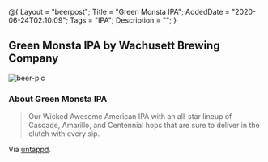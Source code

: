 @{
 Layout = "beerpost";
 Title = "Green Monsta IPA";
 AddedDate = "2020-06-24T02:10:09";
 Tags = "IPA";
 Description = "";
 }
 

## Green Monsta IPA by Wachusett Brewing Company

![beer-pic]

### About Green Monsta IPA

> Our Wicked Awesome American IPA with an all-star lineup of Cascade, Amarillo, and Centennial hops that are sure to deliver in the clutch with every sip.

Via [untappd][untappd-url].

[untappd-url]: <https://untappd.com/beer/39590>
[beer-pic]: https://jasonpowley.com/assets/img/2020-06-24-green-monsta-ipa.jpeg "Green Monsta IPA by Wachusett Brewing Company"
